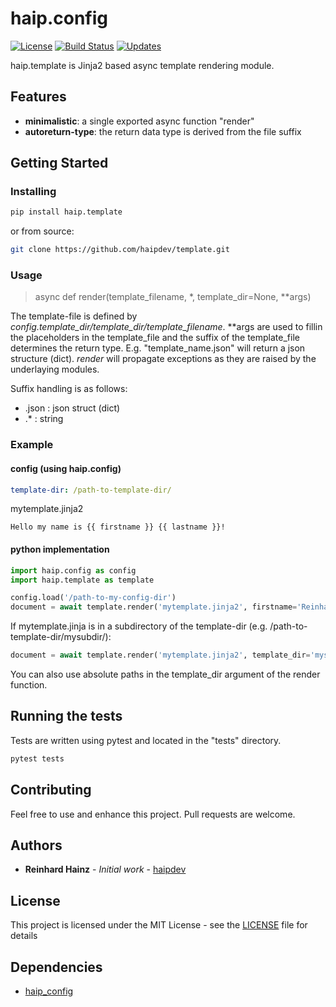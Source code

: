 # haip.config

[![License](https://img.shields.io/github/license/haipdev/template.svg)](LICENSE)
[![Build Status](https://travis-ci.org/haipdev/template.svg?branch=master)](https://travis-ci.org/haipdev/template)
[![Updates](https://pyup.io/repos/github/haipdev/template/shield.svg)](https://pyup.io/repos/github/haipdev/template/)

haip.template is Jinja2 based async template rendering module.

## Features

* **minimalistic**: a single exported async function "render"
* **autoreturn-type**: the return data type is derived from the file suffix

## Getting Started

### Installing

```sh
pip install haip.template
```

or from source:

```sh
git clone https://github.com/haipdev/template.git
```

### Usage

> async def render(template_filename, *, template_dir=None, **args)

The template-file is defined by *config.template_dir/template_dir/template_filename*. **args are used to fillin the placeholders in the template_file and the suffix of the template_file determines the return type. E.g. "template_name.json" will return a json structure (dict). *render* will propagate exceptions as they are raised by the underlaying modules.

Suffix handling is as follows:

* .json : json struct (dict)
* .* : string

### Example

#### config (using haip.config)

```yaml
template-dir: /path-to-template-dir/
```

mytemplate.jinja2

```jinja2
Hello my name is {{ firstname }} {{ lastname }}!
```

#### python implementation

```python
import haip.config as config
import haip.template as template

config.load('/path-to-my-config-dir')
document = await template.render('mytemplate.jinja2', firstname='Reinhard', lastname='Hainz')
```

If mytemplate.jinja is in a subdirectory of the template-dir (e.g. /path-to-template-dir/mysubdir/):

```python
document = await template.render('mytemplate.jinja2', template_dir='mysubdir', firstname='Reinhard', lastname='Hainz')
```

You can also use absolute paths in the template_dir argument of the render function.

## Running the tests

Tests are written using pytest and located in the "tests" directory.

```sh
pytest tests
```

## Contributing

Feel free to use and enhance this project. Pull requests are welcome.

## Authors

* **Reinhard Hainz** - *Initial work* - [haipdev](https://github.com/haipdev)

## License

This project is licensed under the MIT License - see the [LICENSE](LICENSE) file for details

## Dependencies

* [haip_config](https://github.com/haipdev/config)
